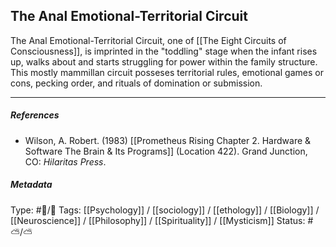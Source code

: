 ## The Anal Emotional-Territorial Circuit  # 

The Anal Emotional-Territorial Circuit, one of [[The Eight Circuits of Consciousness]], is imprinted in the "toddling" stage when the infant rises up, walks about and starts struggling for power within the family structure. This mostly mammillan circuit posseses territorial rules, emotional games or cons, pecking order, and rituals of domination or submission.

___

##### References

- Wilson, A. Robert. (1983) [[Prometheus Rising Chapter 2. Hardware & Software The Brain & Its Programs]] (Location 422). Grand Junction, CO: _Hilaritas Press_.

##### Metadata

Type: #🔵/🔵 
Tags: [[Psychology]] / [[sociology]] / [[ethology]] / [[Biology]] / [[Neuroscience]] / [[Philosophy]] / [[Spirituality]] / [[Mysticism]] 
Status: #⛅️/⛅️